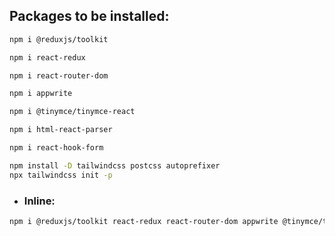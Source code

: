 ## Packages to be installed:

```bash
npm i @reduxjs/toolkit
```
```bash
npm i react-redux
```
```bash
npm i react-router-dom
```
```bash
npm i appwrite
```
```bash
npm i @tinymce/tinymce-react
```
```bash
npm i html-react-parser
```
```bash
npm i react-hook-form
```
```bash
npm install -D tailwindcss postcss autoprefixer
npx tailwindcss init -p
```

- ### Inline:
```bash
npm i @reduxjs/toolkit react-redux react-router-dom appwrite @tinymce/tinymce-react html-react-parser react-hook-form
```